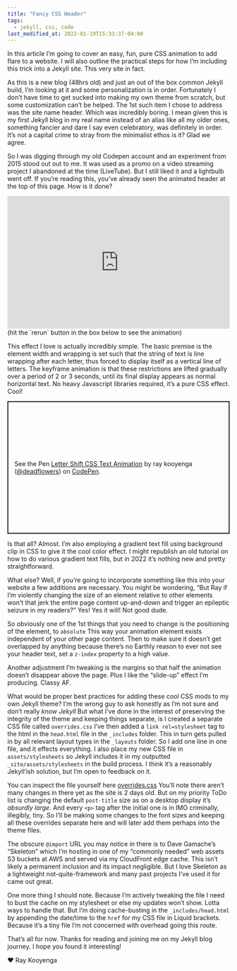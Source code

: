 ```yaml
---
title: "Fancy CSS Header"
tags:
  - jekyll, css, code
last_modified_at: 2022-01-19T15:33:37-04:00
---
```


In this article I’m going to cover an easy, fun, pure CSS animation to add flare to a website. I will also outline the practical steps for how I’m including this trick into a Jekyll site. This very site in fact.

As this is a new blog (48hrs old) and just an out of the box common Jekyll build, I’m looking at it and some personalization is in order. Fortunately I don’t have time to get sucked into making my own theme from scratch, but some customization can’t be helped. The 1st such item I chose to address was the site name header. Which was incredibly boring. I mean given this is my first Jekyll blog in my real name instead of an alias like all my older ones, something fancier and dare I say even celebratory, was definitely in order. It’s not a capital crime to stray from the minimalist ethos is it? Glad we agree.

So I was digging through my old Codepen account and an experiment from 2015 stood out out to me. It was used as a promo on a video streaming project I abandoned at the time (LiveTube). But I still liked it and a lightbulb went off. If you’re reading this, you’ve already seen the animated header at the top of this page. How is it done?
<iframe allowfullscreen="true" allowpaymentrequest="true" allowtransparency="true" class="cp_embed_iframe " frameborder="0" height="300" width="100%" name="cp_embed_1" scrolling="no" src="https://codepen.io/deadflowers/embed/qBPgLbJ?height=300&amp;theme-id=26435&amp;default-tab=result&amp;slug-hash=qBPgLbJ&amp;user=deadflowers&amp;name=cp_embed_1" style="width: 100%; overflow:hidden; display:block;" title="CodePen Embed" loading="lazy" id="cp_embed_qBPgLbJ" allow="autoplay 'self'; fullscreen 'self'"></iframe>
(hit the `rerun` button in the box below to see the animation)

This effect I love is actually incredibly simple. The basic premise is the element width and wrapping is set such that the string of text is line wrapping after each letter, thus forced to display itself as a vertical line of letters. The keyframe animation is that these restrictions are lifted gradually over a period of 2 or 3 seconds, until its final display appears as normal horizontal text. No heavy Javascript libraries required, it’s a pure CSS effect. Cool!

<p class="codepen" data-height="300" data-theme-id="light" data-default-tab="css" data-slug-hash="qBPgLbJ" data-pen-title="Letter Shift CSS Text Animation" data-user="deadflowers" style="height: 300px; box-sizing: border-box; display: flex; align-items: center; justify-content: center; border: 2px solid; margin: 1em 0; padding: 1em;">
  <span>See the Pen <a href="https://codepen.io/deadflowers/pen/qBPgLbJ">
  Letter Shift CSS Text Animation</a> by ray kooyenga (<a href="https://codepen.io/deadflowers">@deadflowers</a>)
  on <a href="https://codepen.io">CodePen</a>.</span>
</p>
<script async src="https://public.codepenassets.com/embed/index.js"></script>


Is that all? Almost. I’m also employing a gradient text fill using background clip in CSS to give it the cool color effect. I might republish an old tutorial on how to do various gradient text fills, but in 2022 it’s nothing new and pretty straightforward.

What else? Well, if you’re going to incorporate something like this into your website a few additions are necessary. You might be wondering, “But Ray if I’m violently changing the size of an element relative to other elements won’t that jerk the entire page content up-and-down and trigger an epileptic seizure in my readers?” Yes! Yes it will! Not good dude.

So obviously one of the 1st things that you need to change is the positioning of the element, to `absolute` This way your animation element exists independent of your other page content. Then to make sure it doesn’t get overlapped by anything because there’s no Earthly reason to ever not see your header text, set a `z-index` property to a high value.

Another adjustment I’m tweaking is the margins so that half the animation doesn’t disappear above the page. Plus I like the “slide-up” effect I’m producing. Classy AF.

What would be proper best practices for adding these cool CSS mods to my own Jekyll theme? I’m the wrong guy to ask honestly as I’m not sure and don’t really _know Jekyll_ But what I’ve done in the interest of preserving the integrity of the theme and keeping things separate, is I created a separate CSS file called `overrides.css` I’ve then added a `link rel=stylesheet` tag to the html in the `head.html` file in the `_includes` folder. This in turn gets pulled in by all relevant layout types in the `_layouts` folder. So I add one line in one file, and it effects everything. I also place my new CSS file in `assets/stylesheets` so Jekyll includes it in my outputted `_site/assets/stylesheets` in the build process. I think it’s a reasonably Jekyll’ish solution, but I’m open to feedback on it.

You can inspect the file yourself here [overrides.css](https://web.archive.org/web/20220131015331/https://raykooyenga.com/assets/stylesheets/overrides.css) You’ll note there aren’t many changes in there yet as the site is 2 days old. But on my priority ToDo list is changing the default `post-title` size as on a desktop display it’s _absurdly large_. And every `<p>` tag after the initial one is in IMO criminally, illegibly, tiny. So I’ll be making some changes to the font sizes and keeping all these overrides separate here and will later add them perhaps into the theme files.

The obscure `@import` URL you may notice in there is to Dave Gamache’s “Skeleton” which I’m hosting in one of my “commonly needed” web assets S3 buckets at AWS and served via my CloudFront edge cache. This isn’t likely a permanent inclusion and its impact negligible. But I love Skeleton as a lightweight not-quite-framework and many past projects I’ve used it for came out great.

One more thing I should note. Because I’m actively tweaking the file I need to bust the cache on my stylesheet or else my updates won’t show. Lotta ways to handle that. But I’m doing cache-busting in the `_includes/head.html` by appending the date/time to the `href` for my CSS file in Liquid brackets. Because it’s a tiny file I’m not concerned with overhead going this route.

That’s all for now. Thanks for reading and joining me on my Jekyll blog journey. I hope you found it interesting!

❤️ Ray Kooyenga
